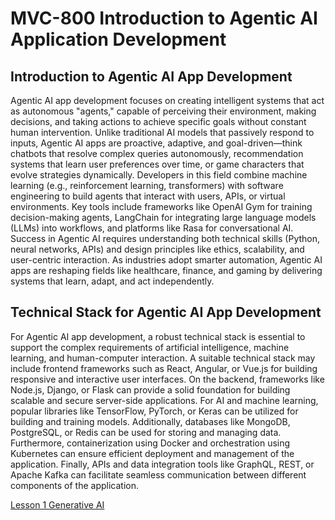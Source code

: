# MVC-800 Introduction to Agentic AI Application Development

## Introduction to Agentic AI App Development
Agentic AI app development focuses on creating intelligent systems that act as autonomous "agents," capable of perceiving their environment, making decisions, and taking actions to achieve specific goals without constant human intervention. Unlike traditional AI models that passively respond to inputs, Agentic AI apps are proactive, adaptive, and goal-driven—think chatbots that resolve complex queries autonomously, recommendation systems that learn user preferences over time, or game characters that evolve strategies dynamically. Developers in this field combine machine learning (e.g., reinforcement learning, transformers) with software engineering to build agents that interact with users, APIs, or virtual environments. Key tools include frameworks like OpenAI Gym for training decision-making agents, LangChain for integrating large language models (LLMs) into workflows, and platforms like Rasa for conversational AI. Success in Agentic AI requires understanding both technical skills (Python, neural networks, APIs) and design principles like ethics, scalability, and user-centric interaction. As industries adopt smarter automation, Agentic AI apps are reshaping fields like healthcare, finance, and gaming by delivering systems that learn, adapt, and act independently.

## Technical Stack for Agentic AI App Development
For Agentic AI app development, a robust technical stack is essential to support the complex requirements of artificial intelligence, machine learning, and human-computer interaction. A suitable technical stack may include frontend frameworks such as React, Angular, or Vue.js for building responsive and interactive user interfaces. On the backend, frameworks like Node.js, Django, or Flask can provide a solid foundation for building scalable and secure server-side applications. For AI and machine learning, popular libraries like TensorFlow, PyTorch, or Keras can be utilized for building and training models. Additionally, databases like MongoDB, PostgreSQL, or Redis can be used for storing and managing data. Furthermore, containerization using Docker and orchestration using Kubernetes can ensure efficient deployment and management of the application. Finally, APIs and data integration tools like GraphQL, REST, or Apache Kafka can facilitate seamless communication between different components of the application.

[Lesson 1 Generative AI](Lesson_01/Readme.md)
